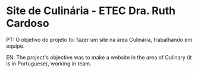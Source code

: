 # Site de Culinária - ETEC Dra. Ruth Cardoso

PT: O objetivo do projeto foi fazer um site na área Culinária, trabalhando em equipe.

EN: The project's objective was to make a website in the area of Culinary (it is in Portuguese), working in team.
